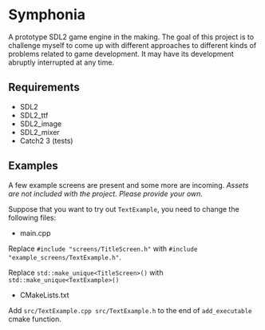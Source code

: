 # Symphonia

A prototype SDL2 game engine in the making. The goal of this project is to challenge myself to come up with different approaches to different kinds of problems related to game development. It may have its development abruptly interrupted at any time.

## Requirements
* SDL2
* SDL2_ttf
* SDL2_image
* SDL2_mixer
* Catch2 3 (tests)

## Examples

A few example screens are present and some more are incoming. *Assets are not included with the project. Please provide your own.*

Suppose that you want to try out `TextExample`, you need to change the following files:

* main.cpp

Replace `#include "screens/TitleScreen.h"` with `#include "example_screens/TextExample.h"`.

Replace `std::make_unique<TitleScreen>()` with `std::make_unique<TextExample>()`

* CMakeLists.txt

Add `src/TextExample.cpp src/TextExample.h` to the end of `add_executable` cmake function.
